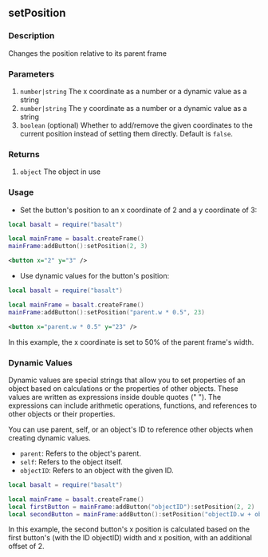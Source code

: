 ## setPosition

### Description

Changes the position relative to its parent frame

### Parameters

1. `number|string` The x coordinate as a number or a dynamic value as a string
2. `number|string` The y coordinate as a number or a dynamic value as a string
3. `boolean` (optional) Whether to add/remove the given coordinates to the current position instead of setting them directly. Default is `false`.

### Returns

1. `object` The object in use

### Usage

* Set the button's position to an x coordinate of 2 and a y coordinate of 3:

```lua
local basalt = require("basalt")

local mainFrame = basalt.createFrame()
mainFrame:addButton():setPosition(2, 3)
```

```xml
<button x="2" y="3" />
```

* Use dynamic values for the button's position:

```lua
local basalt = require("basalt")

local mainFrame = basalt.createFrame()
mainFrame:addButton():setPosition("parent.w * 0.5", 23)
```

```xml
<button x="parent.w * 0.5" y="23" />
```

In this example, the x coordinate is set to 50% of the parent frame's width.

### Dynamic Values

Dynamic values are special strings that allow you to set properties of an object based on calculations or the properties of other objects. These values are written as expressions inside double quotes (" "). The expressions can include arithmetic operations, functions, and references to other objects or their properties.

You can use parent, self, or an object's ID to reference other objects when creating dynamic values.

* `parent`: Refers to the object's parent.
* `self`: Refers to the object itself.
* `objectID`: Refers to an object with the given ID.

```lua
local basalt = require("basalt")

local mainFrame = basalt.createFrame()
local firstButton = mainFrame:addButton("objectID"):setPosition(2, 2)
local secondButton = mainFrame:addButton():setPosition("objectID.w + objectID.x + 2", 2)
```

In this example, the second button's x position is calculated based on the first button's (with the ID objectID) width and x position, with an additional offset of 2.
